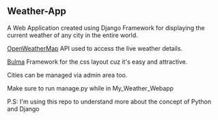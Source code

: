 ## Weather-App 

A Web Application created using Django Framework for displaying the current weather of any city in the entire world.

[OpenWeatherMap](https://openweathermap.org) API used to access the live weather details.

[Bulma](https://bulma.io/) Framework for the css layout cuz it's easy and attractive. <br />

Cities can be managed via admin area too.

Make sure to run manage.py while in My_Weather_Webapp 

P.S: I'm using this repo to understand more about the concept of Python and Django
